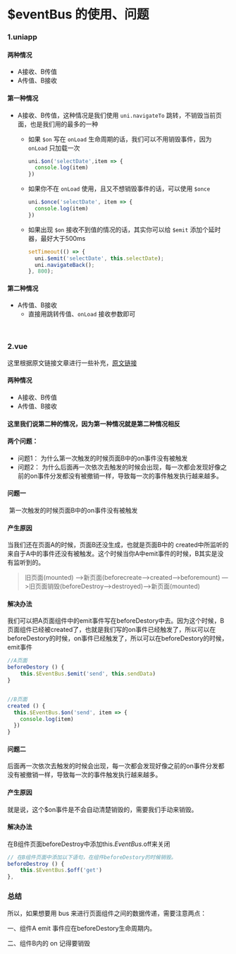 # $eventBus 的使用、问题

### 1.uniapp

#### 两种情况

- A接收、B传值
- A传值、B接收

#### 第一种情况

- A接收、B传值，这种情况是我们使用 `uni.navigateTo` 跳转，不销毁当前页面，也是我们用的最多的一种

  - 如果 `$on` 写在 `onLoad` 生命周期的话，我们可以不用销毁事件，因为 `onLoad` 只加载一次
    ```js
    uni.$on('selectDate',item => {
      console.log(item)
    })
    ```

  - 如果你不在 `onLoad` 使用，且又不想销毁事件的话，可以使用 `$once`

    ```js
    uni.$once('selectDate', item => {
      console.log(item)
    })
    ```

  - 如果出现 `$on` 接收不到值的情况的话，其实你可以给 `$emit` 添加个延时器，最好大于500ms
    ```js
    setTimeout(() => {
      uni.$emit('selectDate', this.selectDate);
      uni.navigateBack();
    }, 800);
    ```

#### 第二种情况

- A传值、B接收
  - 直接用跳转传值、`onLoad` 接收参数即可

<br>



### 2.vue

这里根据原文链接文章进行一些补充，[原文链接](https://blog.csdn.net/GrootBaby/article/details/100534589)

#### 两种情况

- A接收、B传值
- A传值、B接收

#### 这里我们说第二种的情况，因为第一种情况就是第二种情况相反

#### 两个问题：

- 问题1： 为什么第一次触发的时候页面B中的on事件没有被触发
- 问题2： 为什么后面再一次依次去触发的时候会出现，每一次都会发现好像之前的on事件分发都没有被撤销一样，导致每一次的事件触发执行越来越多。

#### 问题一

​    第一次触发的时候页面B中的on事件没有被触发

#### **产生原因**

当我们还在页面A的时候，页面B还没生成，也就是页面B中的 created中所监听的来自于A中的事件还没有被触发。这个时候当你A中emit事件的时候，B其实是没有监听到的。

> 旧页面(mounted) —>新页面(beforecreate—>created—>beforemount) —>旧页面销毁(beforeDestroy—>destroyed)—>新页面(mounted)

#### 解决办法

我们可以把A页面组件中的emit事件写在beforeDestory中去。因为这个时候，B页面组件已经被created了，也就是我们写的on事件已经触发了，所以可以在beforeDestory的时候，on事件已经触发了，所以可以在beforeDestory的时候，emit事件

````js
//A页面
beforeDestory () {
	this.$EventBus.$emit('send', this.sendData)
}


//B页面
created () {
  this.$EventBus.$on('send', item => {
    console.log(item)
  })
}
````

#### 问题二

后面再一次依次去触发的时候会出现，每一次都会发现好像之前的on事件分发都没有被撤销一样，导致每一次的事件触发执行越来越多。

#### 产生原因

就是说，这个$on事件是不会自动清楚销毁的，需要我们手动来销毁。

#### 解决办法

在B组件页面beforeDestroy中添加this.$EventBus.$off来关闭

````js
// 在B组件页面中添加以下语句，在组件beforeDestory的时候销毁。
beforeDestroy () {
    this.$EventBus.$off('get')
},
````

### 总结

所以，如果想要用 bus 来进行页面组件之间的数据传递，需要注意两点：

一、组件A emit 事件应在beforeDestory生命周期内。

二、组件B内的 on 记得要销毁